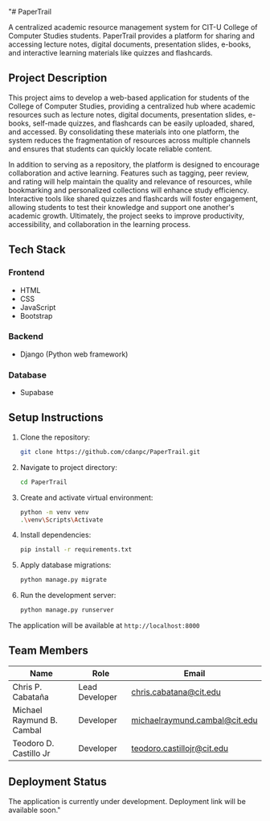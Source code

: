 "# PaperTrail

A centralized academic resource management system for CIT-U College of Computer Studies students. PaperTrail provides a platform for sharing and accessing lecture notes, digital documents, presentation slides, e-books, and interactive learning materials like quizzes and flashcards.

## Project Description

This project aims to develop a web-based application for students of the College of Computer Studies, providing a centralized hub where academic resources such as lecture notes, digital documents, presentation slides, e-books, self-made quizzes, and flashcards can be easily uploaded, shared, and accessed. By consolidating these materials into one platform, the system reduces the fragmentation of resources across multiple channels and ensures that students can quickly locate reliable content.

In addition to serving as a repository, the platform is designed to encourage collaboration and active learning. Features such as tagging, peer review, and rating will help maintain the quality and relevance of resources, while bookmarking and personalized collections will enhance study efficiency. Interactive tools like shared quizzes and flashcards will foster engagement, allowing students to test their knowledge and support one another's academic growth. Ultimately, the project seeks to improve productivity, accessibility, and collaboration in the learning process.

## Tech Stack

### Frontend
- HTML
- CSS
- JavaScript
- Bootstrap

### Backend
- Django (Python web framework)

### Database
- Supabase

## Setup Instructions

1. Clone the repository:
   ```bash
   git clone https://github.com/cdanpc/PaperTrail.git
   ```

2. Navigate to project directory:
   ```bash
   cd PaperTrail
   ```

3. Create and activate virtual environment:
   ```bash
   python -m venv venv
   .\venv\Scripts\Activate
   ```

4. Install dependencies:
   ```bash
   pip install -r requirements.txt
   ```

5. Apply database migrations:
   ```bash
   python manage.py migrate
   ```

6. Run the development server:
   ```bash
   python manage.py runserver
   ```

The application will be available at `http://localhost:8000`

## Team Members

| Name | Role | Email |
|------|------|-------|
| Chris P. Cabataña | Lead Developer | chris.cabatana@cit.edu |
| Michael Raymund B. Cambal | Developer | michaelraymund.cambal@cit.edu |
| Teodoro D. Castillo Jr | Developer | teodoro.castillojr@cit.edu |

## Deployment Status

The application is currently under development. Deployment link will be available soon." 
